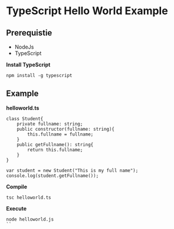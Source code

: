 # TypeScript Hello World Example

## Prerequistie
* NodeJs
* TypeScript

**Install TypeScript**
```
npm install -g typescript
```

## Example
**helloworld.ts**
```
class Student{
	private fullname: string;
	public constructor(fullname: string){
		this.fullname = fullname;
	}
	public getFullname(): string{
		return this.fullname;
	}
}

var student = new Student("This is my full name");
console.log(student.getFullname());
```

**Compile**
```
tsc helloworld.ts
```

**Execute**
```
node helloworld.js
``

